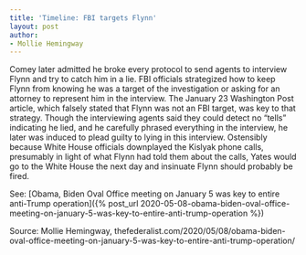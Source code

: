```yaml
---
title: 'Timeline: FBI targets Flynn'
layout: post
author:
- Mollie Hemingway
---
```


Comey later admitted he broke every protocol to send agents to interview Flynn and try to catch him in a lie. FBI officials strategized how to keep Flynn from knowing he was a target of the investigation or asking for an attorney to represent him in the interview. The January 23 Washington Post article, which falsely stated that Flynn was not an FBI target, was key to that strategy. Though the interviewing agents said they could detect no “tells” indicating he lied, and he carefully phrased everything in the interview, he later was induced to plead guilty to lying in this interview. Ostensibly because White House officials downplayed the Kislyak phone calls, presumably in light of what Flynn had told them about the calls, Yates would go to the White House the next day and insinuate Flynn should probably be fired.

See: [Obama, Biden Oval Office meeting on January 5 was key to entire anti-Trump operation]({% post_url 2020-05-08-obama-biden-oval-office-meeting-on-january-5-was-key-to-entire-anti-trump-operation %})

Source: Mollie Hemingway, thefederalist.com/2020/05/08/obama-biden-oval-office-meeting-on-january-5-was-key-to-entire-anti-trump-operation/
